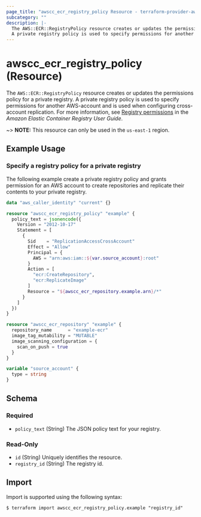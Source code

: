 ```yaml
---
page_title: "awscc_ecr_registry_policy Resource - terraform-provider-awscc"
subcategory: ""
description: |-
  The AWS::ECR::RegistryPolicy resource creates or updates the permissions policy for a private registry.
  A private registry policy is used to specify permissions for another AWS-account and is used when configuring cross-account replication. For more information, see Registry permissions https://docs.aws.amazon.com/AmazonECR/latest/userguide/registry-permissions.html in the Amazon Elastic Container Registry User Guide.
---
```


# awscc_ecr_registry_policy (Resource)

The ``AWS::ECR::RegistryPolicy`` resource creates or updates the permissions policy for a private registry.
 A private registry policy is used to specify permissions for another AWS-account and is used when configuring cross-account replication. For more information, see [Registry permissions](https://docs.aws.amazon.com/AmazonECR/latest/userguide/registry-permissions.html) in the *Amazon Elastic Container Registry User Guide*.

~> **NOTE:** This resource can only be used in the `us-east-1` region.

## Example Usage

### Specify a registry policy for a private registry

The following example create a private registry policy and grants permission for an AWS account to create repositories and replicate their contents to your private registry.

```terraform
data "aws_caller_identity" "current" {}

resource "awscc_ecr_registry_policy" "example" {
  policy_text = jsonencode({
    Version = "2012-10-17"
    Statement = [
      {
        Sid    = "ReplicationAccessCrossAccount"
        Effect = "Allow"
        Principal = {
          AWS = "arn:aws:iam::${var.source_account}:root"
        }
        Action = [
          "ecr:CreateRepository",
          "ecr:ReplicateImage"
        ]
        Resource = "${awscc_ecr_repository.example.arn}/*"
      }
    ]
  })
}

resource "awscc_ecr_repository" "example" {
  repository_name      = "example-ecr"
  image_tag_mutability = "MUTABLE"
  image_scanning_configuration = {
    scan_on_push = true
  }
}

variable "source_account" {
  type = string
}
```

<!-- schema generated by tfplugindocs -->
## Schema

### Required

- `policy_text` (String) The JSON policy text for your registry.

### Read-Only

- `id` (String) Uniquely identifies the resource.
- `registry_id` (String) The registry id.

## Import

Import is supported using the following syntax:

```shell
$ terraform import awscc_ecr_registry_policy.example "registry_id"
```